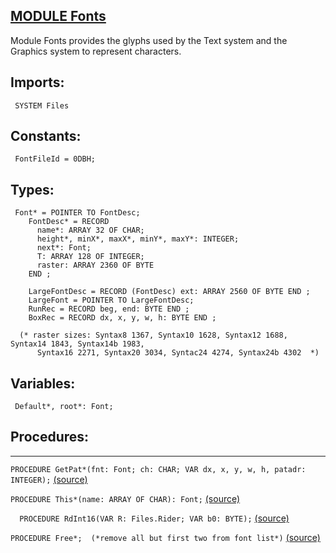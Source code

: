 
## [MODULE Fonts](https://github.com/io-core/Edit/blob/main/Fonts.Mod)
Module Fonts provides the glyphs used by the Text system and the Graphics system to represent characters.


  ## Imports:
` SYSTEM Files`

## Constants:
```
 FontFileId = 0DBH;

```
## Types:
```
 Font* = POINTER TO FontDesc;
    FontDesc* = RECORD
      name*: ARRAY 32 OF CHAR;
      height*, minX*, maxX*, minY*, maxY*: INTEGER;
      next*: Font;
      T: ARRAY 128 OF INTEGER;
      raster: ARRAY 2360 OF BYTE
    END ;

    LargeFontDesc = RECORD (FontDesc) ext: ARRAY 2560 OF BYTE END ;
    LargeFont = POINTER TO LargeFontDesc;
    RunRec = RECORD beg, end: BYTE END ;
    BoxRec = RECORD dx, x, y, w, h: BYTE END ;
    
  (* raster sizes: Syntax8 1367, Syntax10 1628, Syntax12 1688, Syntax14 1843, Syntax14b 1983,
      Syntax16 2271, Syntax20 3034, Syntac24 4274, Syntax24b 4302  *)

```
## Variables:
```
 Default*, root*: Font;

```
## Procedures:
---

`PROCEDURE GetPat*(fnt: Font; ch: CHAR; VAR dx, x, y, w, h, patadr: INTEGER);` [(source)](https://github.com/io-orig/System/blob/main/Fonts.Mod#L29)


`PROCEDURE This*(name: ARRAY OF CHAR): Font;` [(source)](https://github.com/io-orig/System/blob/main/Fonts.Mod#L37)


`  PROCEDURE RdInt16(VAR R: Files.Rider; VAR b0: BYTE);` [(source)](https://github.com/io-orig/System/blob/main/Fonts.Mod#L49)


`PROCEDURE Free*;  (*remove all but first two from font list*)` [(source)](https://github.com/io-orig/System/blob/main/Fonts.Mod#L108)


